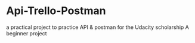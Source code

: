 # Api-Trello-Postman
a practical project to practice API & postman for the Udacity scholarship 
A beginner project 
